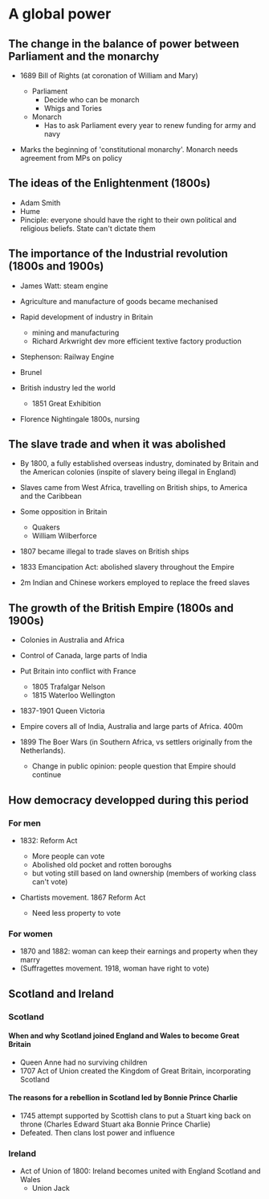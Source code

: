 # A global power

## The change in the balance of power between Parliament and the monarchy

* 1689 Bill of Rights (at coronation of William and Mary)
  * Parliament
    * Decide who can be monarch
    * Whigs and Tories
  * Monarch
    * Has to ask Parliament every year to renew funding for army and navy

* Marks the beginning of 'constitutional monarchy'. Monarch needs agreement from MPs on policy

## The ideas of the Enlightenment (1800s)

* Adam Smith
* Hume
* Pinciple: everyone should have the right to their own political and religious beliefs. State can't dictate them

## The importance of the Industrial revolution (1800s and 1900s)

* James Watt: steam engine
* Agriculture and manufacture of goods became mechanised
* Rapid development of industry in Britain
  * mining and manufacturing
  * Richard Arkwright dev more efficient textive factory production

* Stephenson: Railway Engine
* Brunel
* British industry led the world
  * 1851 Great Exhibition
* Florence Nightingale 1800s, nursing

## The slave trade and when it was abolished

* By 1800, a fully established overseas industry, dominated by Britain and the American colonies (inspite of slavery being illegal in England)
* Slaves came from West Africa, travelling on British ships, to America and the Caribbean
* Some opposition in Britain
  * Quakers
  * William Wilberforce

* 1807 became illegal to trade slaves on British ships
* 1833 Emancipation Act: abolished slavery throughout the Empire

* 2m Indian and Chinese workers employed to replace the freed slaves

## The growth of the British Empire (1800s and 1900s)

* Colonies in Australia and Africa
* Control of Canada, large parts of India

* Put Britain into conflict with France
  * 1805 Trafalgar Nelson
  * 1815 Waterloo Wellington

* 1837-1901 Queen Victoria
* Empire covers all of India, Australia and large parts of Africa. 400m

* 1899 The Boer Wars (in Southern Africa, vs settlers originally from the Netherlands).
  * Change in public opinion: people question that Empire should continue

## How democracy developped during this period

### For men

* 1832: Reform Act
  * More people can vote
  * Abolished old pocket and rotten boroughs
  * but voting still based on land ownership (members of working class can't vote)

* Chartists movement. 1867 Reform Act
  * Need less property to vote

### For women

* 1870 and 1882: woman can keep their earnings and property when they marry
* (Suffragettes movement. 1918, woman have right to vote)

## Scotland and Ireland

### Scotland

#### When and why Scotland joined England and Wales to become Great Britain

* Queen Anne had no surviving children
* 1707 Act of Union created the Kingdom of Great Britain, incorporating Scotland

#### The reasons for a rebellion in Scotland led by Bonnie Prince Charlie

* 1745 attempt supported by Scottish clans to put a Stuart king back on throne (Charles Edward Stuart aka Bonnie Prince Charlie)
* Defeated. Then clans lost power and influence

### Ireland

* Act of Union of 1800: Ireland becomes united with England Scotland and Wales
  * Union Jack


